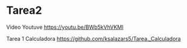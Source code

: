 # Tarea2
Video Youtuve
https://youtu.be/BWb5kVhVKMI


Tarea 1 Calculadora
https://github.com/ksalazars5/Tarea._Calculadora
